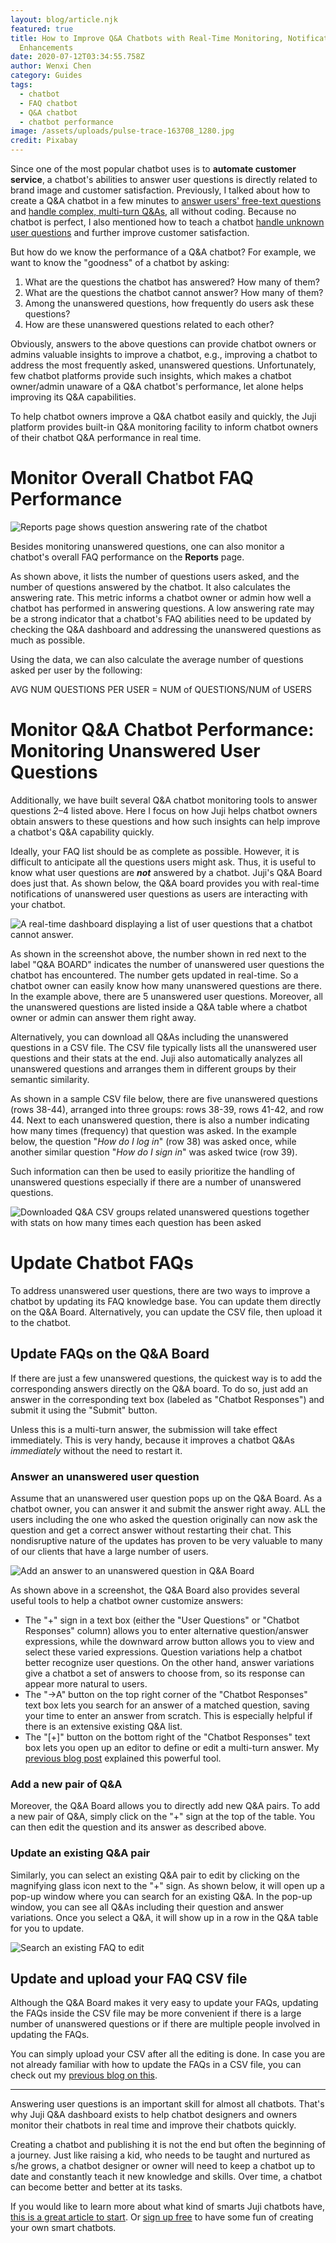```yaml
---
layout: blog/article.njk
featured: true
title: How to Improve Q&A Chatbots with Real-Time Monitoring, Notification, and
  Enhancements
date: 2020-07-12T03:34:55.758Z
author: Wenxi Chen
category: Guides
tags:
  - chatbot
  - FAQ chatbot
  - Q&A chatbot
  - chatbot performance
image: /assets/uploads/pulse-trace-163708_1280.jpg
credit: Pixabay
---
```

Since one of the most popular chatbot uses is to **automate customer service**, a chatbot's abilities to answer user questions is directly related to brand image and customer satisfaction.  Previously, I talked about how to create a Q&A chatbot in a few minutes to [answer users' free-text questions](https://juji.io/blog/building-a-smart-chatbot-in-a-few-minutes-to-answer-free-text-questions/) and [handle complex, multi-turn Q&As](https://juji.io/blog/how-to-make-your-chatbot-to-answer-non-trivial-questions/), all without coding. Because no chatbot is perfect, I also mentioned how to teach a chatbot [handle unknown user questions](https://juji.io/blog/question-recommendation/) and further improve customer satisfaction.  

But how do we know the performance of a Q&A chatbot?  For example, we want to know the "goodness" of a chatbot by asking:

1. What are the questions the chatbot has answered? How many of them?
2. What are the questions the chatbot cannot answer?  How many of them?
3. Among the unanswered questions, how frequently do users ask these questions? 
4. How are these unanswered questions related to each other? 

Obviously, answers to the above questions can provide chatbot owners or admins valuable insights to improve a chatbot, e.g., improving a chatbot to address the most frequently asked, unanswered questions. Unfortunately, few chatbot platforms provide such insights, which makes a chatbot owner/admin unaware of a Q&A chatbot's performance, let alone helps improving its Q&A capabilities.  

To help chatbot owners improve a Q&A chatbot easily and quickly, the Juji platform provides built-in Q&A monitoring facility to inform chatbot owners of their chatbot Q&A performance in real time.

# Monitor Overall Chatbot FAQ Performance

![Reports page shows question answering rate of the chatbot](/assets/uploads/screen-shot-2020-07-13-at-10.16.33-pm.png "Reports page shows question answering rate of the chatbot")

Besides monitoring unanswered questions, one can also monitor a chatbot's overall FAQ performance on the **Reports** page. 

As shown above, it lists the number of questions users asked, and the number of questions answered by the chatbot. It also calculates the answering rate. This metric informs a chatbot owner or admin how well a chatbot has performed in answering questions. A low answering rate may be a strong indicator that a chatbot's FAQ abilities need to be updated by checking the Q&A dashboard and addressing the unanswered questions as much as possible.

Using the data, we can also calculate the average number of questions asked per user by the following:

AVG NUM QUESTIONS PER USER = NUM of QUESTIONS/NUM of USERS

# Monitor Q&A Chatbot Performance: Monitoring Unanswered User Questions

Additionally, we have built several Q&A chatbot monitoring tools to answer questions 2–4 listed above. Here I focus on how Juji helps chatbot owners obtain answers to these questions and how such insights can help improve a chatbot's Q&A capability quickly.

Ideally, your FAQ list should be as complete as possible. However, it is difficult to anticipate all the questions users might ask. Thus, it is useful to know what user questions are ***not*** answered by a chatbot. Juji's Q&A Board does just that. As shown below, the Q&A board provides you with real-time notifications of unanswered user questions as users are interacting with your chatbot. 

![A real-time dashboard displaying a list of user questions that a chatbot cannot answer.](/assets/uploads/screen-shot-2020-07-11-at-5.52.19-pm.png "Juji Q&A Board is a real-time dashboard that displays a list of unanswered user questions. ")

As shown in the screenshot above, the number shown in red next to the label "Q&A BOARD" indicates the number of unanswered user questions the chatbot has encountered. The number gets updated in real-time. So a chatbot owner can easily know how many unanswered questions are there. In the example above, there are 5 unanswered user questions. Moreover, all the unanswered questions are listed inside a Q&A table where a chatbot owner or admin can answer them right away.

Alternatively, you can download all Q&As including the unanswered questions in a CSV file. The CSV file typically lists all the unanswered user questions and their stats at the end. Juji also automatically analyzes all unanswered questions and arranges them in different groups by their semantic similarity. 

As shown in a sample CSV file below, there are five unanswered questions (rows 38-44), arranged into three groups: rows 38-39, rows 41-42, and row 44. Next to each unanswered question, there is also a number indicating how many times (frequency) that question was asked. In the example below, the question "*How do I log in*" (row 38) was asked once, while another similar question "*How do I sign in*" was asked twice (row 39). 

Such information can then be used to easily prioritize the handling of unanswered questions especially if there are a number of unanswered questions.  

![Downloaded Q&A CSV groups related unanswered questions together with stats on how many times each question has been asked](/assets/uploads/screen-shot-2020-06-30-at-10.01.17-pm.png "Downloaded Q&A CSV groups related unanswered questions together with stats on how many times each question has been asked")

# Update Chatbot FAQs

To address unanswered user questions, there are two ways to improve a chatbot by updating its FAQ knowledge base. You can update them directly on the Q&A Board. Alternatively, you can update the CSV file, then upload it to the chatbot.

## Update FAQs on the Q&A Board

If there are just a few unanswered questions, the quickest way is to add the corresponding answers directly on the Q&A board. To do so, just add an answer in the corresponding text box (labeled as "Chatbot Responses") and submit it using the "Submit" button. 

Unless this is a multi-turn answer, the submission will take effect immediately. This is very handy, because it improves a chatbot Q&As *immediately* without the need to restart it. 

### Answer an unanswered user question

Assume that an unanswered user question pops up on the Q&A Board. As a chatbot owner,  you can answer it and submit the answer right away. ALL the users including the one who asked the question originally can now ask the question and get a correct answer without restarting their chat. This nondisruptive nature of the updates has proven to be very valuable to many of our clients that have a large number of users.

![Add an answer to an unanswered question in Q&A Board](/assets/uploads/screen-shot-2020-07-13-at-9.04.45-pm-copy.png "Add an answer to an unanswered question in Q&A Board")

As shown above in a screenshot, the Q&A Board also provides several useful tools to help a chatbot owner customize answers:

* The "+" sign in a text box (either the "User Questions" or "Chatbot Responses" column) allows you to enter alternative question/answer expressions, while the downward arrow button allows you to view and select these varied expressions. Question variations help a chatbot better recognize user questions. On the other hand, answer variations give a chatbot a set of answers to choose from, so its response can appear more natural to users.
* The "→A" button on the top right corner of the "Chatbot Responses" text box lets you search for an answer of a matched question, saving your time to enter an answer from scratch.  This is especially helpful if there is an extensive existing Q&A list.
* The "\[+]" button on the bottom right of the "Chatbot Responses" text box lets you open up an editor to define or edit a multi-turn answer. My [previous blog post](https://juji.io/blog/how-to-make-your-chatbot-to-answer-non-trivial-questions/) explained this powerful tool.

### Add a new pair of Q&A

Moreover, the Q&A Board allows you to directly add new Q&A pairs. To add a new pair of Q&A, simply click on the "+" sign at the top of the table. You can then edit the question and its answer as described above. 

### Update an existing Q&A pair

Similarly, you can select an existing Q&A pair to edit by clicking on the magnifying glass icon next to the "+" sign. As shown below, it will open up a pop-up window where you can search for an existing Q&A. In the pop-up window, you can see all Q&As including their question and answer variations. Once you select a Q&A, it will show up in a row in the Q&A table for you to update.

![Search an existing FAQ to edit](/assets/uploads/screen-shot-2020-07-11-at-7.38.19-pm.png "Search an existing FAQ to edit")

## Update and upload your FAQ CSV file

Although the Q&A Board makes it very easy to update your FAQs, updating the FAQs inside the CSV file may be more convenient if there is a large number of unanswered questions or if there are multiple people involved in updating the FAQs. 

You can simply upload your CSV after all the editing is done. In case you are not already familiar with how to update the FAQs in a CSV file, you can check out my [previous blog on this](https://juji.io/blog/building-a-smart-chatbot-in-a-few-minutes-to-answer-free-text-questions/).

- - -

Answering user questions is an important skill for almost all chatbots. That's why Juji Q&A dashboard exists to help chatbot designers and owners monitor their chatbots in real time and improve their chatbots quickly.

Creating a chatbot and publishing it is not the end but often the beginning of a journey. Just like raising a kid, who needs to be taught and nurtured as s/he grows, a chatbot designer or owner will need to keep a chatbot up to date and constantly teach it new knowledge and skills. Over time, a chatbot can become better and better at its tasks. 

If you would like to learn more about what kind of smarts Juji chatbots have, [this is a great article to start](https://juji.io/blog/where-is-artificial-intelligence-ai-how-to-make-a-chatbot-smart/). Or [sign up free](https://juji.io/signup) to have some fun of creating your own smart chatbots.